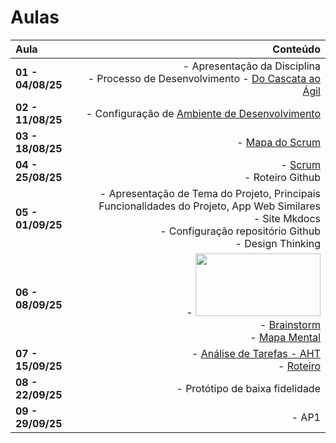 # Aulas

**Aula** | **Conteúdo**
:--- | ---: 
**__01__ - 04/08/25** | - Apresentação da Disciplina <br> - Processo de Desenvolvimento  - [Do Cascata ao Ágil](../assets/Aulas/Do%20Cascata%20ao%20Ágil%20-%20Front-End.pdf)
**__02__ - 11/08/25** | - Configuração de [Ambiente de Desenvolvimento](https://liveestacio-my.sharepoint.com/:w:/g/personal/00661711722_professores_ibmec_edu_br/EU2fCcJwgTFLvWNyOSUtNWABnf7xw5XPoNRumYUMMtNMwA?e=bIE0li)
**__03__ - 18/08/25** | - [Mapa do Scrum](../assets/Aulas/Mapa+do+Scrum+Framework+utilizado+nas+aulas.pdf) |
**__04__ - 25/08/25** | - [Scrum](../assets/Aulas/Scrum.pdf) <br> - Roteiro Github 
**__05__ - 01/09/25** | - Apresentação de Tema do Projeto, Principais Funcionalidades do Projeto, App Web Similares <br> - Site Mkdocs <br> - Configuração repositório Github <br> - Design Thinking
**__06__ - 08/09/25** | - <img src="https://lh7-rt.googleusercontent.com/docsz/AD_4nXdKHyFoK-nwhwV0wwRXI8yPIinvwlJqDc4dLjmcGKo1S4U2vMBLySzhUF2DKYEAkdOtSZy-yRXzUHXmDpMNIwhGzKqtkjSDY68h2yPh_NyZ4L5WLAskMnE-Wy-6KamnHr5J2_oxgSet67dIvXUgWg?key=HMoLx71qiGBnt5NdK3Zc1bHf" style="height: 100px; width:200px;"/> <br> - [Brainstorm](../assets/Aulas/O%20processo%20de brainstorm.pdf) <br> - [Mapa Mental](../assets/Aulas/Mapa%20Mental.pdf)
**__07__ - 15/09/25** | - [Análise de Tarefas - AHT](../assets/Aulas/Análise%20de%20Tarefas.pdf) <br> - [Roteiro](https://jonh-carvalho.github.io/PFE_25.2_8003/Disciplina/Roteiros/07_epics_features_user_stories/) 
**__08__ - 22/09/25** | - Protótipo de baixa fidelidade <br>  
**__09__ - 29/09/25** | - AP1
<!--

|__06__ - 24/03/25   |  |

|__07__ - 31/03/25   | - Documento de Visão <br> |

|__08__ - 07/04/25   | AP1 |

|__09__ - 14/04/25   | [Avaliação de Interfaces](../assets/Aulas/Avaliação_de_Interfaces.pdf) <br> - [Introdução ao React](../assets/Aulas/Introducao-ao-Reactjs.pdf)|

|__10__ - 21/04/25   | Feriado |

|__11__ - 28/04/25   | React -Sprint II |
|__12__ - 05/05/25   | React - |
|__13__ - 12/05/25   | React - Sprint III - Site HTML/CSS |
|__14__ - 19/05/25   | React - |
|__15__ - 26/05/25   | React - Sprint IV - React/Componentes |
|__16__ - 02/06/25   | React |
|__17__ - 09/06/25   | React - Sprint V |
|__18__ - 16/06/25   | AP2 - Apresentação |
|__19__ - 23/06/25   | --- |
|__20__ - 30/06/25   | AS |
| __10__ - 10/10/24   |  | 
| __11__ - 17/10/24   | App React Vite - [Componentes](../_Disciplina/Roteiros/React/Componentes.md) |
-->